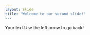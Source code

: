 ```yaml
---
layout: Slide 
title: 'Welcome to our second slide!"
---
```

Your text
Use the left arrow to go back!
